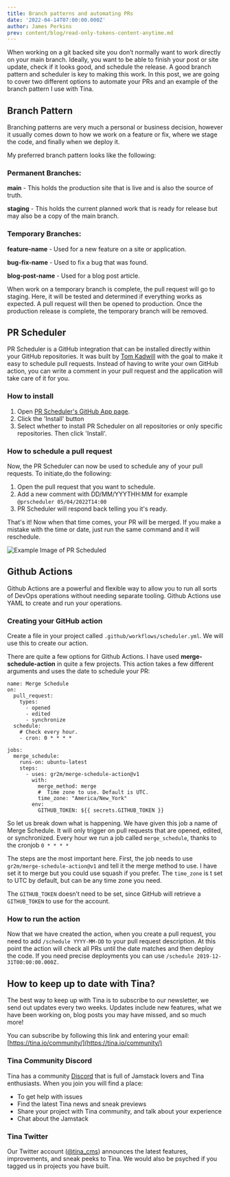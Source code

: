 ```yaml
---
title: Branch patterns and automating PRs
date: '2022-04-14T07:00:00.000Z'
author: James Perkins
prev: content/blog/read-only-tokens-content-anytime.md
---
```


When working on a git backed site you don’t normally want to work directly on your main branch. Ideally, you want to be able to finish your post or site update, check if it looks good, and schedule the release. A good branch pattern and scheduler is key to making this work. In this post, we are going to cover two different options to automate your PRs and an example of the branch pattern I use with Tina.

## Branch Pattern

Branching patterns are very much a personal or business decision, however it usually comes down to how we work on a feature or fix, where we stage the code, and finally when we deploy it. 

My preferred branch pattern looks like the following:

### Permanent Branches:

**main** - This holds the production site that is live and is also the source of truth.

**staging** - This holds the current planned work that is ready for release but may also be a copy of the main branch.

### Temporary Branches:

**feature-name** - Used for a new feature on a site or application.

**bug-fix-name** - Used to fix a bug that was found.

**blog-post-name** - Used for a blog post article. 

When work on a temporary branch is complete, the pull request will go to staging. Here, it will be tested and determined if everything works as expected. A pull request will then be opened to production. Once the production release is complete, the temporary branch will be removed.

## PR Scheduler

PR Scheduler is a GitHub integration that can be installed directly within your GitHub repositories. It was built by [Tom Kadwill](https://tomkadwill.com/) with the goal to make it easy to schedule pull requests. Instead of having to write your own GitHub action, you can write a comment in your pull request and the application will take care of it for you.

### How to install

1. Open [PR Scheduler's GitHub App page](https://github.com/apps/pr-scheduler).
2. Click the 'Install' button
3. Select whether to install PR Scheduler on all repositories or only specific repositories. Then click 'Install'.

### How to schedule a pull request

Now, the PR Scheduler can now be used to schedule any of your pull requests. To initiate,do the following:

1. Open  the pull request that you want to schedule.
2. Add a new comment with DD/MM/YYYTHH:MM for example `@prscheduler 05/04/2022T14:00`
3. PR Scheduler will respond back telling you it's ready.


That's it! Now when that time comes, your PR will be merged. If you make a mistake with the time or date, just run the same command and it will reschedule.

![Example Image of PR Scheduled](https://res.cloudinary.com/forestry-demo/image/upload/v1649865121/blog-media/branch-automate-pr/Screen_Shot_2022-04-12_at_7.34.54_AM.png)

## Github Actions

Github Actions are a powerful and flexible way to allow you to run all sorts of DevOps operations without needing separate tooling. Github Actions use YAML to create and run your operations. 

### Creating your GitHub action

Create a file in your project called `.github/workflows/scheduler.yml`. We will use this to create our action.

There are quite a few options for Github Actions. I have used **merge-schedule-action**  in quite a few projects. This action takes a few different arguments and uses the date to schedule your PR:

```
name: Merge Schedule
on:
  pull_request:
    types:
      - opened
      - edited
      - synchronize
  schedule:
    # Check every hour.
    - cron: 0 * * * *

jobs:
  merge_schedule:
    runs-on: ubuntu-latest
    steps:
      - uses: gr2m/merge-schedule-action@v1
        with:
          merge_method: merge
          #  Time zone to use. Default is UTC.
          time_zone: "America/New_York"
        env:
          GITHUB_TOKEN: ${{ secrets.GITHUB_TOKEN }}
```

So let us break down what is happening. We have given this job a name of Merge Schedule. It will only trigger on pull requests that are opened, edited, or synchronized. Every hour we run a job called `merge_schedule`, thanks to the cronjob `0 * * * *` 

The steps are the most important here. First, the job needs to use `gr2m/merge-schedule-action@v1` and tell it the merge method to use. I have set it to merge but you could use squash if you prefer. The `time_zone` is t set to UTC by default, but can be any time zone you need.

The `GITHUB_TOKEN` doesn’t need to be set, since GitHub will retrieve a `GITHUB_TOKEN` to use for the account. 

### How to run the action

Now that we have created the action, when you create a pull request, you need to add `/schedule YYYY-MM-DD` to your pull request description. At this point the action will check all PRs until the date matches and then deploy the code. If you need precise deployments you can use `/schedule 2019-12-31T00:00:00.000Z.`

## How to keep up to date with Tina?

The best way to keep up with Tina is to subscribe to our newsletter, we send out updates every two weeks. Updates include new features, what we have been working on, blog posts you may have missed, and so much more!

You can subscribe by following this link and entering your email: [https://tina.io/community/](https://tina.io/community/)

### Tina Community Discord

Tina has a community [Discord](https://discord.com/invite/zumN63Ybpf) that is full of Jamstack lovers and Tina enthusiasts. When you join you will find a place:

*   To get help with issues
*   Find the latest Tina news and sneak previews
*   Share your project with Tina community, and talk about your experience
*   Chat about the Jamstack

### Tina Twitter

Our Twitter account ([@tina\_cms](https://twitter.com/tina\_cms)) announces the latest features, improvements, and sneak peeks to Tina. We would also be psyched if you tagged us in projects you have built.
